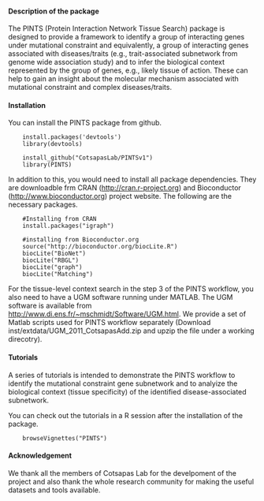  
#### Description of the package

The PINTS (Protein Interaction Network Tissue Search) package is designed to provide a framework to identify a group of 
interacting genes under mutational constraint and equivalently, a group of interacting genes associated with diseases/traits 
(e.g., trait-associated subnetwork from genome wide association study) and to infer the biological context represented by the
group of genes, e.g., likely tissue of action. These can help to gain an insight about the molecular mechanism associated with 
mutational constraint and complex diseases/traits. 


#### Installation

You can install the PINTS package from github.

        install.packages('devtools')
        library(devtools)
        
        install_github("CotsapasLab/PINTSv1")
        library(PINTS)

In addition to this, you would need to install all package dependencies. They are downloadble frm CRAN 
(http://cran.r-project.org) and Bioconductor (http://www.bioconductor.org) project website. 
The following are the necessary packages.

        #Installing from CRAN
        install.packages("igraph")

        #installing from Bioconductor.org
        source("http://bioconductor.org/biocLite.R")
        biocLite("BioNet")
        biocLite("RBGL")  
        biocLite("graph")  
        biocLite("Matching")

For the tissue-level context search in the step 3 of the PINTS workflow, you also need to have a UGM software running under 
MATLAB. The UGM software is available from http://www.di.ens.fr/~mschmidt/Software/UGM.html. We provide a set of Matlab scripts 
used for PINTS workflow separately (Download inst/extdata/UGM_2011_CotsapasAdd.zip and upzip the file under a working direcotry). 


#### Tutorials

A series of tutorials is intended to demonstrate the PINTS workflow to identify the mutational constraint gene subnetwork and 
to analyize the biological context (tissue specificity) of the identified disease-associated subnetwork.

You can check out the tutorials in a R session after the installation of the package.

        browseVignettes("PINTS")


#### Acknowledgement

We thank all the members of Cotsapas Lab for the develpoment of the project and also thank the whole research community for 
making the useful datasets and tools available. 
